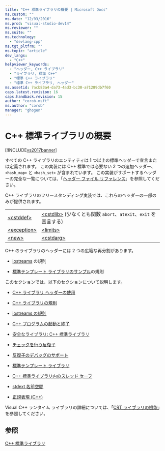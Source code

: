 ```yaml
---
title: "C++ 標準ライブラリの概要 | Microsoft Docs"
ms.custom: ""
ms.date: "12/03/2016"
ms.prod: "visual-studio-dev14"
ms.reviewer: ""
ms.suite: ""
ms.technology: 
  - "devlang-cpp"
ms.tgt_pltfrm: ""
ms.topic: "article"
dev_langs: 
  - "C++"
helpviewer_keywords: 
  - "ヘッダー, C++ ライブラリ"
  - "ライブラリ, 標準 C++"
  - "標準 C++ ライブラリ"
  - "標準 C++ ライブラリ, ヘッダー"
ms.assetid: 7acb83a4-da73-4ad3-bc30-a71289db7f60
caps.latest.revision: 16
caps.handback.revision: 15
author: "corob-msft"
ms.author: "corob"
manager: "ghogen"
---
```

# C++ 標準ライブラリの概要
[!INCLUDE[vs2017banner](../assembler/inline/includes/vs2017banner.md)]

すべての C\+\+ ライブラリのエンティティは 1 つ以上の標準ヘッダーで宣言または定義されます。  この実装には C\+\+ 標準では必要ない 2 つの追加ヘッダー、`<hash_map>` と `<hash_set>` が含まれています。  この実装がサポートするヘッダーの完全な一覧については、「[ヘッダー ファイル リファレンス](../standard-library/cpp-standard-library-header-files.md)」を参照してください。  
  
 C\+\+ ライブラリのフリースタンディング実装では、これらのヘッダーの一部のみが提供されます。  
  
|||  
|-|-|  
|[\<cstddef\>](../Topic/%3Ccstddef%3E.md)|[\<cstdlib\>](../standard-library/cstdlib.md) \(少なくとも関数 `abort`、`atexit`、`exit` を宣言する\)|  
|[\<exception\>](../standard-library/exception.md)|[\<limits\>](../standard-library/limits.md)|  
|[\<new\>](../standard-library/new.md)|[\<cstdarg\>](../Topic/%3Ccstdarg%3E.md)|  
  
 C\+\+ のライブラリのヘッダーには 2 つの広範な再分割があります。  
  
-   [iostreams](../standard-library/iostreams-conventions.md) の規則  
  
-   [標準テンプレート ライブラリのサンプル](../misc/standard-template-library.md)の規則  
  
 このセクションでは、以下のセクションについて説明します。  
  
-   [C\+\+ ライブラリ ヘッダーの使用](../standard-library/using-cpp-library-headers.md)  
  
-   [C\+\+ ライブラリの規則](../standard-library/cpp-library-conventions.md)  
  
-   [iostreams の規則](../standard-library/iostreams-conventions.md)  
  
-   [C\+\+ プログラムの起動と終了](../standard-library/cpp-program-startup-and-termination.md)  
  
-   [安全なライブラリ: C\+\+ 標準ライブラリ](../standard-library/safe-libraries-cpp-standard-library.md)  
  
-   [チェックを行う反復子](../standard-library/checked-iterators.md)  
  
-   [反復子のデバッグのサポート](../standard-library/debug-iterator-support.md)  
  
-   [標準テンプレート ライブラリ](../misc/standard-template-library.md)  
  
-   [C\+\+ 標準ライブラリ内のスレッド セーフ](../standard-library/thread-safety-in-the-cpp-standard-library.md)  
  
-   [stdext 名前空間](../Topic/stdext%20Namespace.md)  
  
-   [正規表現 \(C\+\+\)](../standard-library/regular-expressions-cpp.md)  
  
 Visual C\+\+ ランタイム ライブラリの詳細については、「[CRT ライブラリの機能](../c-runtime-library/crt-library-features.md)」を参照してください。  
  
## 参照  
 [C\+\+ 標準ライブラリ](../standard-library/cpp-standard-library-reference.md)